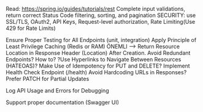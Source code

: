 Read: https://spring.io/guides/tutorials/rest
Complete input validations, return correct Status Code
filtering, sorting, and pagination
SECURITY: use SSL/TLS, OAuth2, API Keys, Request-level authorization, 
Rate Limiting(Use 429 for Rate Limits)

Ensure Proper Testing for All Endpoints (unit, integration)
Apply Principle of Least Privilege
Caching (Redis or RAM)
ÖNEMLI --> Return Resource Location in Response Header (Location) After Creation.
Avoid Redundant Endpoints? How to?
?Use Hyperlinks to Navigate Between Resources (HATEOAS)?
Make Use of Idempotency for PUT and DELETE?
Implement Health Check Endpoint (/health)
Avoid Hardcoding URLs in Responses?
Prefer PATCH for Partial Updates

Log API Usage and Errors for Debugging

Support proper documentation (Swagger UI)